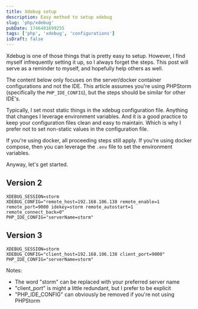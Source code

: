 ```yaml
---
title: Xdebug setup
description: Easy method to setup xdebug
slug: 'php/xdebug'
pubDate: 1746481699255
tags: ['php', 'xdebug', 'configurations']
isDraft: false
---
```


Xdebug is one of those things that is pretty easy to setup. However, I find myself infrequently setting it up, so I always forget the steps. This post will serve as a reminder to myself, and hopefully help others as well.

The content below only focuses on the server/docker container configurations and not the IDE. This article assumes you're using PHPStorm (specifically the `PHP_IDE_CONFIG`), but the steps should be similar for other IDE's.

Typically, I set most static things in the xdebug configuration file. Anything that changes I leverage environment variables. And it is a good practice to keep your configuration files clean and easy to maintain. Which is why I prefer not to set non-static values in the configuration file.

If you're using docker, all proceeding steps still apply. If you're using docker compose, then you can leverage the `.env` file to set the environment variables.

Anyway, let's get started.

## Version 2

```text
XDEBUG_SESSION=storm
XDEBUG_CONFIG="remote_host=192.168.106.138 remote_enable=1 remote_port=9000 idekey=storm remote_autostart=1 remote_connect_back=0"
PHP_IDE_CONFIG="serverName=storm"
```

## Version 3

```text
XDEBUG_SESSION=storm
XDEBUG_CONFIG="client_host=192.168.106.138 client_port=9000"
PHP_IDE_CONFIG="serverName=storm"
```

Notes:

- The word "storm" can be replaced with your preferred server name
- "client_port" is might a little redundant, but I prefer to be explicit
- "PHP_IDE_CONFIG" can obviously be removed if you're not using PHPStorm

